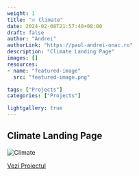 ```yaml
---
weight: 1
title: "🔥 Climate"
date: 2024-02-08T21:57:40+08:00
draft: false
author: "Andrei"
authorLink: "https://paul-andrei-onac.ro"
description: "Climate Landing Page"
images: []
resources:
- name: "featured-image"
  src: "featured-image.png"

tags: ["Projects"]
categories: ["Projects"]

lightgallery: true
---
```


## Climate Landing Page

![Climate](/image.png)

[Vezi Proiectul](https://lt.org/science/landing/what-is-climate/)
